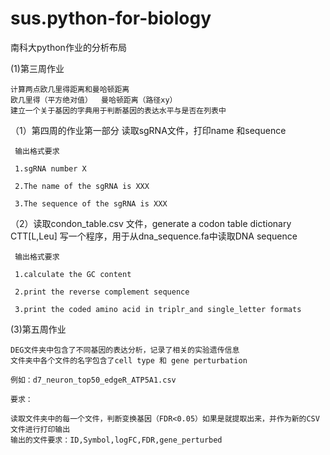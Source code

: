 # sus.python-for-biology
南科大python作业的分析布局

 (1)第三周作业

    计算两点欧几里得距离和曼哈顿距离
    欧几里得（平方绝对值）  曼哈顿距离（路径xy）
    建立一个关于基因的字典用于判断基因的表达水平与是否在列表中

（1）第四周的作业第一部分
     读取sgRNA文件，打印name 和sequence 
     
     输出格式要求
     
     1.sgRNA number X
     
     2.The name of the sgRNA is XXX
     
     3.The sequence of the sgRNA is XXX
     
（2）读取condon_table.csv 文件，generate a codon table dictionary  CTT[L,Leu]
     写一个程序，用于从dna_sequence.fa中读取DNA sequence
     
     输出格式要求
     
     1.calculate the GC content
     
     2.print the reverse complement sequence
     
     3.print the coded amino acid in triplr_and single_letter formats
     
 (3)第五周作业
    
    DEG文件夹中包含了不同基因的表达分析，记录了相关的实验遗传信息
    文件夹中各个文件的名字包含了cell type 和 gene perturbation
    
    例如：d7_neuron_top50_edgeR_ATP5A1.csv
    
    要求：
    
    读取文件夹中的每一个文件，判断变换基因（FDR<0.05）如果是就提取出来，并作为新的CSV文件进行打印输出
    输出的文件要求：ID,Symbol,logFC,FDR,gene_perturbed
